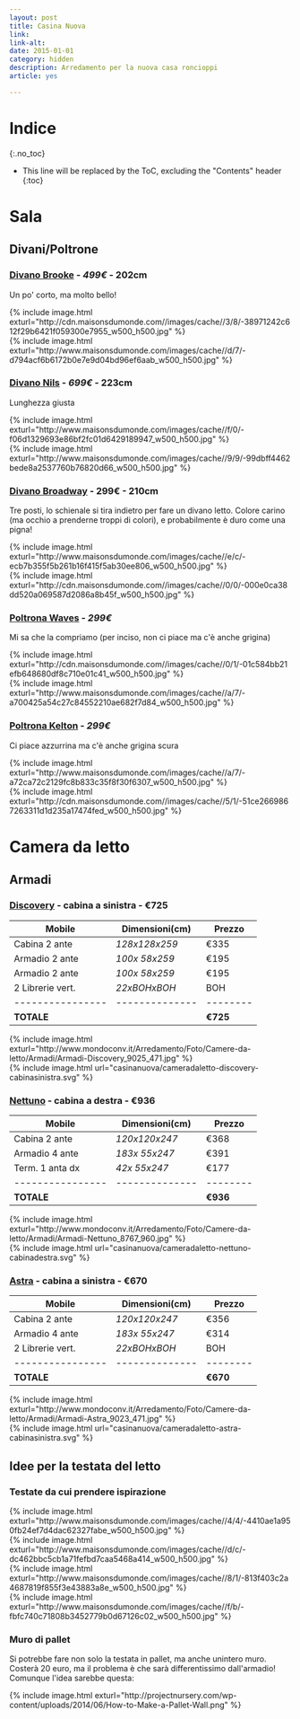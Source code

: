 ```yaml
---
layout: post
title: Casina Nuova
link: 
link-alt: 
date: 2015-01-01
category: hidden
description: Arredamento per la nuova casa roncioppi
article: yes

---
```


# Indice
{:.no_toc}

* This line will be replaced by the ToC, excluding the "Contents" header
{:toc}

# Sala

## Divani/Poltrone

### [Divano Brooke](http://www.maisonsdumonde.com/IT/it/produits/fiche/divano-grigio-chiaro-in-tessuto-3-posti-brooke-147298.htm) - *499€* - 202cm

Un po' corto, ma molto bello!

<div class="row">
  <div class="col-sm-6">
    {% include image.html exturl="http://cdn.maisonsdumonde.com//images/cache//3/8/-38971242c612f29b6421f059300e7955_w500_h500.jpg" %}
  </div>
  <div class="col-sm-6">
    {% include image.html exturl="http://www.maisonsdumonde.com/images/cache//d/7/-d794acf6b6172b0e7e9d04bd96ef6aab_w500_h500.jpg" %}
  </div>
</div>

### [Divano Nils](http://www.maisonsdumonde.com/IT/it/produits/fiche/divano-grigio-in-tessuto-3-4-posti-nils-140253.htm) - *699€* - 223cm

Lunghezza giusta

<div class="row">
  <div class="col-sm-6">
    {% include image.html exturl="http://www.maisonsdumonde.com/images/cache//f/0/-f06d1329693e86bf2fc01d6429189947_w500_h500.jpg" %}
  </div>
  <div class="col-sm-6">
    {% include image.html exturl="http://www.maisonsdumonde.com/images/cache//9/9/-99dbff4462bede8a2537760b76820d66_w500_h500.jpg" %}
  </div>
</div>

### [Divano Broadway](http://www.maisonsdumonde.com/IT/it/produits/fiche/divano-trasformabile-verde-anice-in-tessuto-3-posti-broadway-147600.htm) - 299€ - 210cm

Tre posti, lo schienale si tira indietro per fare un divano letto. Colore carino (ma occhio a prenderne troppi di colori), e probabilmente è duro come una pigna!

<div class="row">
  <div class="col-sm-6">
    {% include image.html exturl="http://www.maisonsdumonde.com/images/cache//e/c/-ecb7b355f5b261b16f415f5ab30ee806_w500_h500.jpg" %}
  </div>
  <div class="col-sm-6">
    {% include image.html exturl="http://cdn.maisonsdumonde.com//images/cache//0/0/-000e0ca38dd520a069587d2086a8b45f_w500_h500.jpg" %}
  </div>
</div>

### [Poltrona Waves](http://www.maisonsdumonde.com/IT/it/produits/fiche/poltrona-vintage-giallo-chine-in-tessuto-waves-147340.htm) - *299€*

Mi sa che la compriamo (per inciso, non ci piace ma c'è anche grigina)
<div class="row">
  <div class="col-sm-6">
    {% include image.html exturl="http://cdn.maisonsdumonde.com//images/cache//0/1/-01c584bb21efb648680df8c710e01c41_w500_h500.jpg" %}
  </div>
  <div class="col-sm-6">
    {% include image.html exturl="http://www.maisonsdumonde.com/images/cache//a/7/-a700425a54c27c84552210ae682f7d84_w500_h500.jpg" %}
  </div>
</div>

### [Poltrona Kelton](http://www.maisonsdumonde.com/IT/it/produits/fiche/poltrona-vintage-blu-petrolio-in-tessuto-kelton-147324.htm) - *299€*

Ci piace azzurrina ma c'è anche grigina scura
<div class="row">
  <div class="col-sm-6">
    {% include image.html exturl="http://www.maisonsdumonde.com/images/cache//a/7/-a72ca72c2129fc8b833c35f8f30f6307_w500_h500.jpg" %}
  </div>
  <div class="col-sm-6">
    {% include image.html exturl="http://cdn.maisonsdumonde.com//images/cache//5/1/-51ce2669867263311d1d235a17474fed_w500_h500.jpg" %}
  </div>
</div>

# Camera da letto

## Armadi

### [Discovery](http://www.mondoconv.it/Arredamento/9025/Camere-da-letto/Armadi/Armadi-Discovery-Prezzo.aspx) - cabina a sinistra - €725

  Mobile           | Dimensioni(cm) | Prezzo
  ---------------- | -------------- | --------
  Cabina 2 ante    | *128x128x259*  | €335
  Armadio 2 ante   | *100x 58x259*  | €195
  Armadio 2 ante   | *100x 58x259*  | €195
  2 Librerie vert. |  *22xBOHxBOH*  | BOH
  ---------------- | -------------- | --------
  **TOTALE**       |                | **€725**

<div class="row">
  <div class="col-sm-7">
    {% include image.html exturl="http://www.mondoconv.it/Arredamento/Foto/Camere-da-letto/Armadi/Armadi-Discovery_9025_471.jpg" %}
  </div>
  <div class="col-sm-5">
    {% include image.html url="casinanuova/cameradaletto-discovery-cabinasinistra.svg" %}
  </div>
</div>

### [Nettuno](http://www.mondoconv.it/Arredamento/8767/Camere-da-letto/Armadi/Armadi-Nettuno-Prezzo.aspx) - cabina a destra - €936

  Mobile           | Dimensioni(cm) | Prezzo
  ---------------- | -------------- | --------
  Cabina 2 ante    | *120x120x247*  | €368
  Armadio 4 ante   | *183x 55x247*  | €391
  Term. 1 anta dx  |  *42x 55x247*  | €177
  ---------------- | -------------- | --------
  **TOTALE**       |                | **€936**

<div class="row">
  <div class="col-sm-7">
    {% include image.html exturl="http://www.mondoconv.it/Arredamento/Foto/Camere-da-letto/Armadi/Armadi-Nettuno_8767_960.jpg" %}
  </div>
  <div class="col-sm-5">
    {% include image.html url="casinanuova/cameradaletto-nettuno-cabinadestra.svg" %}
  </div>
</div>

### [Astra](http://www.mondoconv.it/Arredamento/9023/Camere-da-letto/Armadi/Armadi-Astra-Prezzo.aspx) - cabina a sinistra - €670

  Mobile           | Dimensioni(cm) | Prezzo
  ---------------- | -------------- | --------
  Cabina 2 ante    | *120x120x247*  | €356
  Armadio 4 ante   | *183x 55x247*  | €314
  2 Librerie vert. |  *22xBOHxBOH*  | BOH
  ---------------- | -------------- | --------
  **TOTALE**       |                | **€670**

<div class="row">
  <div class="col-sm-7">
    {% include image.html exturl="http://www.mondoconv.it/Arredamento/Foto/Camere-da-letto/Armadi/Armadi-Astra_9023_471.jpg" %}
  </div>
  <div class="col-sm-5">
    {% include image.html url="casinanuova/cameradaletto-astra-cabinasinistra.svg" %}
  </div>
</div>

## Idee per la testata del letto

### Testate da cui prendere ispirazione

<div class="row">
  <div class="col-sm-6">
    {% include image.html exturl="http://www.maisonsdumonde.com/images/cache//4/4/-4410ae1a950fb24ef7d4dac62327fabe_w500_h500.jpg" %}
  </div>
  <div class="col-sm-6">
    {% include image.html exturl="http://www.maisonsdumonde.com/images/cache//d/c/-dc462bbc5cb1a71fefbd7caa5468a414_w500_h500.jpg" %}
  </div>
  <div class="col-sm-6">
    {% include image.html exturl="http://www.maisonsdumonde.com/images/cache//8/1/-813f403c2a4687819f855f3e43883a8e_w500_h500.jpg" %}
  </div>
  <div class="col-sm-6">
    {% include image.html exturl="http://www.maisonsdumonde.com/images/cache//f/b/-fbfc740c71808b3452779b0d67126c02_w500_h500.jpg" %}
  </div>
</div>

### Muro di pallet 

Si potrebbe fare non solo la testata in pallet, ma anche unintero muro. Costerà 20 euro, ma il problema è che sarà differentissimo dall'armadio! Comunque l'idea sarebbe questa: 

<div class="row">
  <div class="col-sm-offset-2 col-sm-8">
    {% include image.html exturl="http://projectnursery.com/wp-content/uploads/2014/06/How-to-Make-a-Pallet-Wall.png" %}
  </div>
</div>

